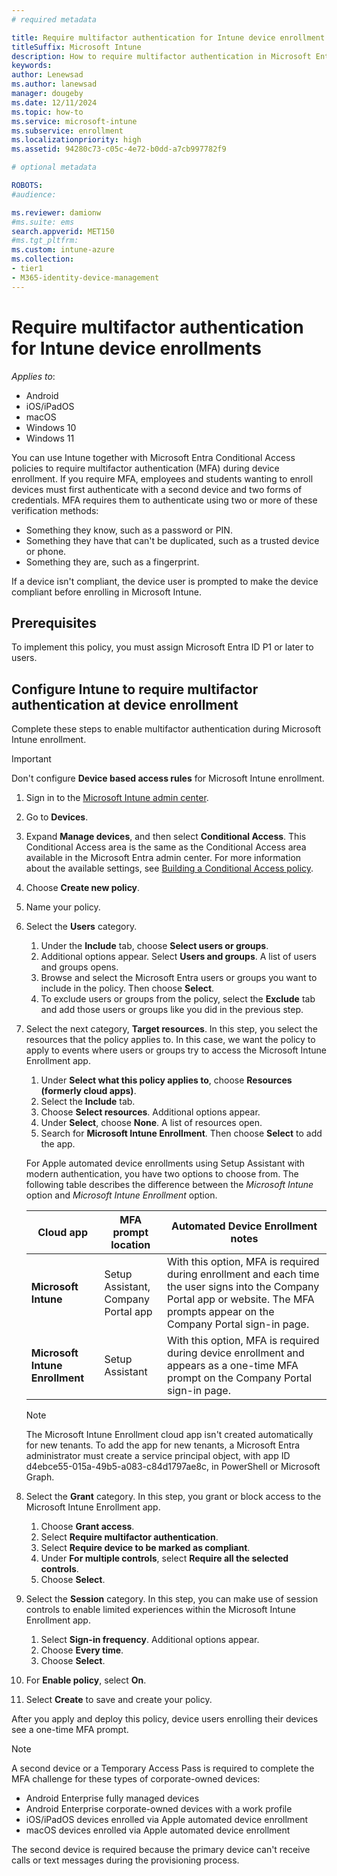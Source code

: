 ```yaml
---
# required metadata

title: Require multifactor authentication for Intune device enrollment
titleSuffix: Microsoft Intune
description: How to require multifactor authentication in Microsoft Entra ID for Intune device enrollment.
keywords:
author: Lenewsad
ms.author: lanewsad
manager: dougeby
ms.date: 12/11/2024
ms.topic: how-to
ms.service: microsoft-intune
ms.subservice: enrollment
ms.localizationpriority: high
ms.assetid: 94280c73-c05c-4e72-b0dd-a7cb997782f9

# optional metadata

ROBOTS:
#audience:

ms.reviewer: damionw
#ms.suite: ems
search.appverid: MET150
#ms.tgt_pltfrm:
ms.custom: intune-azure
ms.collection:
- tier1
- M365-identity-device-management
---
```

# Require multifactor authentication for Intune device enrollments  

*Applies to*: 
 * Android
 * iOS/iPadOS
 * macOS  
 * Windows 10
 * Windows 11  


You can use Intune together with Microsoft Entra Conditional Access policies to require multifactor authentication (MFA) during device enrollment. If you require MFA, employees and students wanting to enroll devices must first authenticate with a second device and two forms of credentials. MFA requires them to authenticate using two or more of these verification methods:  

- Something they know, such as a password or PIN.  
- Something they have that can't be duplicated, such as a trusted device or phone.        
- Something they are, such as a fingerprint.

If a device isn't compliant, the device user is prompted to make the device compliant before enrolling in Microsoft Intune. 

## Prerequisites  
To implement this policy, you must assign Microsoft Entra ID P1 or later to users.   

## Configure Intune to require multifactor authentication at device enrollment

Complete these steps to enable multifactor authentication during Microsoft Intune enrollment. 

> [!IMPORTANT]
> Don't configure **Device based access rules** for Microsoft Intune enrollment.  

1. Sign in to the [Microsoft Intune admin center](https://go.microsoft.com/fwlink/?linkid=2109431).  
1. Go to **Devices**.
1. Expand **Manage devices**, and then select **Conditional Access**. This Conditional Access area is the same as the Conditional Access area available in the Microsoft Entra admin center. For more information about the available settings, see [Building a Conditional Access policy](/entra/identity/conditional-access/concept-conditional-access-policies).  
1. Choose **Create new policy**.  
1. Name your policy.      
1. Select the **Users** category.
   1. Under the **Include** tab, choose **Select users or groups**.
   2. Additional options appear. Select **Users and groups**. A list of users and groups opens. 
   3. Browse and select the Microsoft Entra users or groups you want to include in the policy. Then choose **Select**.    
   4. To exclude users or groups from the policy, select the **Exclude** tab and add those users or groups like you did in the previous step.    
1. Select the next category, **Target resources**. In this step, you select the resources that the policy applies to. In this case, we want the policy to apply to events where users or groups try to access the Microsoft Intune Enrollment app.   
   1. Under **Select what this policy applies to**, choose **Resources (formerly cloud apps)**.  
   2. Select the **Include** tab.  
   3. Choose **Select resources**. Additional options appear.     
   4. Under **Select**, choose **None**. A list of resources open.  
   5. Search for **Microsoft Intune Enrollment**. Then choose **Select** to add the app.  
     
     For Apple automated device enrollments using Setup Assistant with modern authentication, you have two options to choose from. The following table describes the difference between the *Microsoft Intune* option and *Microsoft Intune Enrollment* option.      
    
     | Cloud app | MFA prompt location | Automated Device Enrollment notes |
     | --- | --- | --- |
     | **Microsoft Intune** | Setup Assistant,<br>Company Portal app | With this option, MFA is required during enrollment and each time the user signs into the Company Portal app or website. The MFA prompts appear on the Company Portal sign-in page. |  
     | **Microsoft Intune Enrollment** | Setup Assistant | With this option, MFA is required during device enrollment and appears as a one-time MFA prompt on the Company Portal sign-in page. |

     > [!NOTE]
     > The Microsoft Intune Enrollment cloud app isn't created automatically for new tenants. To add the app for new tenants, a Microsoft Entra administrator must create a service principal object, with app ID d4ebce55-015a-49b5-a083-c84d1797ae8c, in PowerShell or Microsoft Graph.  

1. Select the **Grant** category. In this step, you grant or block access to the Microsoft Intune Enrollment app.       
   1. Choose **Grant access**.  
   1. Select **Require multifactor authentication**. 
   1. Select **Require device to be marked as compliant**.  
   1. Under **For multiple controls**, select **Require all the selected controls**.  
   1. Choose **Select**.
1. Select the **Session** category. In this step, you can make use of session controls to enable limited experiences within the Microsoft Intune Enrollment app. 
   1. Select **Sign-in frequency**. Additional options appear.
   1. Choose **Every time**.  
   1. Choose **Select**.  
1. For **Enable policy**, select **On**.
1. Select **Create** to save and create your policy.  

After you apply and deploy this policy, device users enrolling their devices see a one-time MFA prompt.  

> [!NOTE]
> A second device or a Temporary Access Pass is required to complete the MFA challenge for these types of corporate-owned devices:  
>
> - Android Enterprise fully managed devices  
> - Android Enterprise corporate-owned devices with a work profile  
> - iOS/iPadOS devices enrolled via Apple automated device enrollment  
> - macOS devices enrolled via Apple automated device enrollment  
>
> The second device is required because the primary device can't receive calls or text messages during the provisioning process.  
